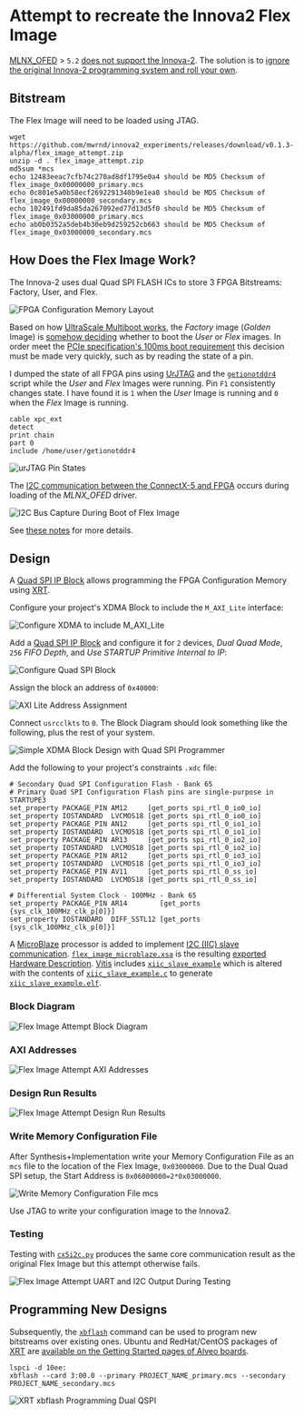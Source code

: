 # Attempt to recreate the Innova2 Flex Image

[MLNX_OFED](https://network.nvidia.com/products/infiniband-drivers/linux/mlnx_ofed/) > `5.2` [does not support the Innova-2](https://forums.developer.nvidia.com/t/innova-2-mlnx-ofed-5-2-has-no-mlx5-fpga-tools-so-innova2-flex-app-fails/285008). The solution is to [ignore the original Innova-2 programming system and roll your own](https://github.com/mwrnd/innova2_flex_xcku15p_notes/tree/main/debug_notes#ignoring-innova2-flex-multiboot-and-innova2_flex_app).




## Bitstream

The Flex Image will need to be loaded using JTAG.

```
wget https://github.com/mwrnd/innova2_experiments/releases/download/v0.1.3-alpha/flex_image_attempt.zip
unzip -d . flex_image_attempt.zip
md5sum *mcs
echo 12483eeac7cfb74c270ad8df1795e0a4 should be MD5 Checksum of flex_image_0x00000000_primary.mcs
echo 0c801e5a0b58ecf2692291340b9e1ea8 should be MD5 Checksum of flex_image_0x00000000_secondary.mcs
echo 102491fd9da85da267092ed77d13d5f0 should be MD5 Checksum of flex_image_0x03000000_primary.mcs
echo ab0b0352a5deb4b30eb9d259252cb663 should be MD5 Checksum of flex_image_0x03000000_secondary.mcs
```




## How Does the Flex Image Work?

The Innova-2 uses dual Quad SPI FLASH ICs to store 3 FPGA Bitstreams: Factory, User, and Flex.

![FPGA Configuration Memory Layout](img/FPGA_Configuration_Memory_Layout.jpg)

Based on how [UltraScale Multiboot works](https://docs.amd.com/r/en-US/ug570_7Series_Config/MultiBoot-and-Reconfiguration), the *Factory* image (*Golden* Image) is [somehow deciding](https://docs.amd.com/r/en-US/ug570_7Series_Config/Golden-Image-Initial-System-Setup) whether to boot the *User* or *Flex* images. In order meet the [PCIe specification's 100ms boot requirement](https://pcisig.com/specifications/ecr_ecn_process?speclib=100+ms) this decision must be made very quickly, such as by reading the state of a pin.

I dumped the state of all FPGA pins using [UrJTAG](https://github.com/mwrnd/innova2_flex_xcku15p_notes?tab=readme-ov-file#connect-jtag-adapter) and the [`getionotddr4`](https://github.com/mwrnd/innova2_flex_xcku15p_notes/blob/main/getionotddr4) script while the *User* and *Flex* Images were running. Pin `F1` consistently changes state. I have found it is `1` when the *User* Image is running and `0` when the *Flex* Image is running.
```
cable xpc_ext
detect
print chain
part 0
include /home/user/getionotddr4
```

![urJTAG Pin States](img/Using_UrJTAG_On_Possible_User-Flex_Pins.jpg)

The [I2C communication between the ConnectX-5 and FPGA](https://github.com/mwrnd/innova2_flex_xcku15p_notes/tree/main/debug_notes#tracing-fpga-to-connectx-5-i2c-signals) occurs during loading of the *MLNX_OFED* driver.

![I2C Bus Capture During Boot of Flex Image](img/I2C_Bus_Capture_During_Boot_of_Flex_Image.png)

See [these notes](https://github.com/mwrnd/innova2_flex_xcku15p_notes/tree/main/debug_notes#recreating-innova2_flex_app-functionality-for-latest-mlnx-ofed) for more details.




## Design

A [Quad SPI IP Block](https://docs.amd.com/r/en-US/pg153-axi-quad-spi) allows programming the FPGA Configuration Memory using [XRT](https://github.com/Xilinx/XRT).

Configure your project's XDMA Block to include the `M_AXI_Lite` interface:

![Configure XDMA to include M_AXI_Lite](img/innova2_golden_image_XDMA-PCIe-BARs_Settings.png)

Add a [Quad SPI IP Block](https://docs.amd.com/r/en-US/pg153-axi-quad-spi) and configure it for `2` devices, *Dual Quad Mode*, `256` *FIFO Depth*, and *Use STARTUP Primitive Internal to IP*:

![Configure Quad SPI Block](img/AXI_Quad_SPI_Settings.png)

Assign the block an address of `0x40000`:

![AXI Lite Address Assignment](img/innova2_golden_image_AXI_Lite_Address.png)

Connect `usrcclkts` to `0`. The Block Diagram should look something like the following, plus the rest of your system.

![Simple XDMA Block Design with Quad SPI Programmer](img/innova2_golden_image_Basic_Block_Diagram.png)

Add the following to your project's constraints `.xdc` file:
```
# Secondary Quad SPI Configuration Flash - Bank 65
# Primary Quad SPI Configuration Flash pins are single-purpose in STARTUPE3
set_property PACKAGE_PIN AM12     [get_ports spi_rtl_0_io0_io]
set_property IOSTANDARD  LVCMOS18 [get_ports spi_rtl_0_io0_io]
set_property PACKAGE_PIN AN12     [get_ports spi_rtl_0_io1_io]
set_property IOSTANDARD  LVCMOS18 [get_ports spi_rtl_0_io1_io]
set_property PACKAGE_PIN AR13     [get_ports spi_rtl_0_io2_io]
set_property IOSTANDARD  LVCMOS18 [get_ports spi_rtl_0_io2_io]
set_property PACKAGE_PIN AR12     [get_ports spi_rtl_0_io3_io]
set_property IOSTANDARD  LVCMOS18 [get_ports spi_rtl_0_io3_io]
set_property PACKAGE_PIN AV11     [get_ports spi_rtl_0_ss_io]
set_property IOSTANDARD  LVCMOS18 [get_ports spi_rtl_0_ss_io]

# Differential System Clock - 100MHz - Bank 65
set_property PACKAGE_PIN AR14        [get_ports {sys_clk_100MHz_clk_p[0]}]
set_property IOSTANDARD  DIFF_SSTL12 [get_ports {sys_clk_100MHz_clk_p[0]}]
```

A [MicroBlaze](https://www.xilinx.com/products/design-tools/microblaze.html) processor is added to implement [I2C (IIC) slave communication](https://en.wikipedia.org/wiki/I%C2%B2C). [`flex_image_microblaze.xsa`](flex_image_microblaze.xsa) is the resulting [exported Hardware Description](https://docs.amd.com/r/en-US/ug1579-microblaze-embedded-design/Exporting-a-Hardware-Description). [Vitis](https://docs.amd.com/r/en-US/ug1393-vitis-application-acceleration/Creating-a-Bare-metal-System) includes [`xiic_slave_example`](https://github.com/Xilinx/embeddedsw/blob/2b6e9ba95db7cc70d565abfe66433cbebf90e367/XilinxProcessorIPLib/drivers/iic/examples/xiic_slave_example.c) which is altered with the contents of [`xiic_slave_example.c`](xiic_slave_example.c) to generate [`xiic_slave_example.elf`](xiic_slave_example.elf).




### Block Diagram

![Flex Image Attempt Block Diagram](img/Flex_Image_Attempt_Block_Diagram.png)


### AXI Addresses

![Flex Image Attempt AXI Addresses](img/Flex_Image_Attempt_AXI_Addresses.png)


### Design Run Results

![Flex Image Attempt Design Run Results](img/Flex_Image_Attempt_Design_Run_Results.png)


### Write Memory Configuration File

After Synthesis+Implementation write your Memory Configuration File as an `mcs` file to the location of the Flex Image, `0x03000000`. Due to the Dual Quad SPI setup, the Start Address is `0x06000000=2*0x03000000`.

![Write Memory Configuration File mcs](img/Write_Memory_Configuration_File.png)

Use JTAG to write your configuration image to the Innova2.


### Testing

Testing with [`cx5i2c.py`](https://github.com/mwrnd/innova2_flex_xcku15p_notes/blob/main/debug_notes/cx5i2c.py) produces the same core communication result as the original Flex Image but this attempt otherwise fails.

![Flex Image Attempt UART and I2C Output During Testing](img/Flex_Image_Attempt_UART_and_I2C_Output.png)




## Programming New Designs 

Subsequently, the [`xbflash`](https://xilinx.github.io/XRT/master/html/xbflash2.html) command can be used to program new bitstreams over existing ones. Ubuntu and RedHat/CentOS packages of [XRT](https://www.xilinx.com/bin/public/openDownload?filename=xrt_202320.2.16.204_22.04-amd64-xrt.deb) are [available on the Getting Started pages of Alveo boards](https://www.xilinx.com/products/boards-and-kits/alveo/u200.html#gettingStarted).

```
lspci -d 10ee:
xbflash --card 3:00.0 --primary PROJECT_NAME_primary.mcs --secondary PROJECT_NAME_secondary.mcs
```

![XRT xbflash Programming Dual QSPI](img/XRT_xbflash_Programming_Dual_QSPI.png)




